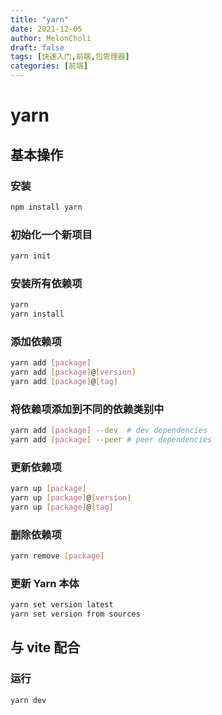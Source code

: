 ```yaml
---
title: "yarn"
date: 2021-12-05
author: MelonCholi
draft: false
tags: [快速入门,前端,包管理器]
categories: [前端]
---
```


# yarn

## 基本操作

### 安装

```bash
npm install yarn
```

### 初始化一个新项目

```bash
yarn init
```

### 安装所有依赖项

```bash
yarn
yarn install
```

### 添加依赖项

```bash
yarn add [package]
yarn add [package]@[version]
yarn add [package]@[tag]
```

### 将依赖项添加到不同的依赖类别中

```bash
yarn add [package] --dev  # dev dependencies
yarn add [package] --peer # peer dependencies
```

### 更新依赖项

```bash
yarn up [package]
yarn up [package]@[version]
yarn up [package]@[tag]
```

### 删除依赖项

```bash
yarn remove [package]
```

### 更新 Yarn 本体

```bash
yarn set version latest
yarn set version from sources
```

## 与 vite 配合

### 运行

```bash
yarn dev
```

